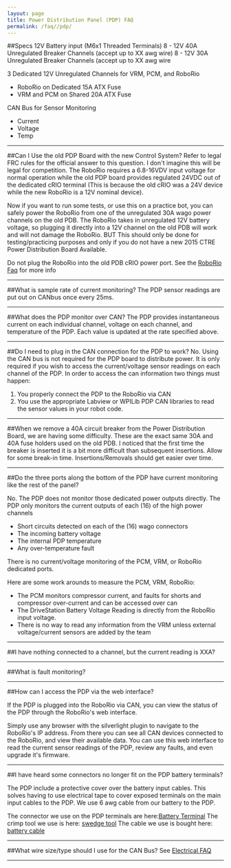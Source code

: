 ```yaml
---
layout: page
title: Power Distribution Panel (PDP) FAQ
permalink: /faq//pdp/
---
```



##Specs
12V Battery input (M6x1 Threaded Terminals)
8 - 12V 40A Unregulated Breaker Channels (accept up to XX awg wire)
8 - 12V 30A Unregulated Breaker Channels (accept up to XX awg wire

3 Dedicated 12V Unregulated Channels for VRM, PCM, and RoboRio

   - RoboRio on Dedicated 15A ATX Fuse
   - VRM and PCM on Shared 20A ATX Fuse


CAN Bus for Sensor Monitoring

   - Current
   - Voltage
   - Temp
 
---

##Can I Use the old PDP Board with the new Control System?
Refer to legal FRC rules for the official answer to this question. I don't imagine this will be legal for competition. The RoboRio requires a 6.8-16VDV input voltage for normal operation while the old PDP board provides regulated 24VDC out of the dedicated cRIO terminal (This is because the old cRIO was a 24V device while the new RoboRio is a 12V nominal device).

Now if you want to run some tests, or use this on a practice bot, you can safely power the RoboRio from one of the unregulated 30A wago power channels on the old PDB. The RoboRio takes in unregulated 12V battery voltage, so plugging it directly into a 12V channel on the old PDB will work and will not damage the RoboRio. BUT This should only be done for testing/practicing purposes and only if you do not have a new 2015 CTRE Power Distribution Board Available. 

Do not plug the RoboRio into the old PDB cRIO power port. See the [RoboRio Faq](/RoboRio/faq/roborio/) for more info

---

##What is sample rate of current monitoring?
The PDP sensor readings are put out on CANbus once every 25ms.

---

##What does the PDP monitor over CAN?
The PDP provides instantaneous current on each individual channel, voltage on each channel, and temperature of the PDP. Each value is updated at the rate specified above.

---

##Do I need to plug in the CAN connection for the PDP to work?
No. Using the CAN bus is not required for the PDP board to distribute power. It is only required if you wish to access the current/voltage sensor readings on each channel of the PDP. In order to access the can information two things must happen:

1. You properly connect the PDP to the RoboRio via CAN
2. You use the appropriate Labview or WPILib PDP CAN libraries to read the sensor values in your robot code.

---

##When we remove a 40A circuit breaker from the Power Distribution Board, we are having some difficulty. 
These are the exact same 30A and 40A fuse holders used on the old PDB.  I noticed that the first time the breaker is inserted it is a bit more difficult than subsequent insertions.  Allow for some break-in time. Insertions/Removals should get easier over time. 

---

##Do the three ports along the bottom of the PDP have current monitoring like the rest of the panel?

No. The PDP does not monitor those dedicated power outputs directly.
The PDP only monitors the current outputs of each (16) of the high power channels

* Short circuits detected on each of the (16) wago connectors
* The incoming battery voltage
* The internal PDP temperature
* Any over-temperature fault
 
There is no current/voltage monitoring of the PCM, VRM, or RoboRio dedicated ports.

Here are some work arounds to measure the PCM, VRM, RoboRio:

* The PCM monitors compressor current, and faults for shorts and compressor over-current and can be accessed over can
* The DriveStation Battery Voltage Reading is directly from the RoboRio input voltage.
* There is no way to read any information from the VRM unless external voltage/current sensors are added by the team

---

##I have nothing connected to a channel, but the current reading is XXA?


---


##What is fault monitoring?


---

##How can I access the PDP via the web interface?

If the PDP is plugged into the RoboRio via CAN, you can view the status of the PDP through the RoboRio's web interface.

Simply use any browser with the silverlight plugin to navigate to the RoboRio's IP address. From there you can see all CAN devices connected to the RoboRio, and view their available data.
You can use this web interface to read the current sensor readings of the PDP, review any faults, and even upgrade it's firmware.

---

##I have heard some connectors no longer fit on the PDP battery terminals?

The PDP include a protective cover over the battery input cables. This solves having to use electrical tape to cover exposed terminals on the main input cables to the PDP. We use 6 awg cable from our battery to the PDP. 

The connector we use on the PDP terminals are here:[Battery Terminal]()
The crimp tool we use is here: [swedge tool]()
The cable we use is bought here: [battery cable]()

---

##What wire size/type should I use for the CAN Bus?
See [Electrical FAQ](/RoboRio/faq/electrical/)

---

